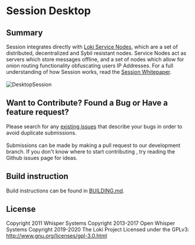 # Session Desktop

## Summary

Session integrates directly with [Loki Service Nodes](https://lokidocs.com/ServiceNodes/SNOverview/), which are a set of distributed, decentralized and Sybil resistant nodes. Service Nodes act as servers which store messages offline, and a set of nodes which allow for onion routing functionality obfuscating users IP Addresses. For a full understanding of how Session works, read the [Session Whitepaper](https://getsession.org/whitepaper).
<br/><br/>
![DesktopSession](https://i.imgur.com/ZnHvYjo.jpg)

## Want to Contribute? Found a Bug or Have a feature request?

Please search for any [existing issues](https://github.com/loki-project/session-desktop/issues) that describe your bugs in order to avoid duplicate submissions. <br><br>Submissions can be made by making a pull request to our development branch. If you don't know where to start contributing , try reading the Github issues page for ideas.

## Build instruction

Build instructions can be found in [BUILDING.md](BUILDING.md).

## License

Copyright 2011 Whisper Systems
Copyright 2013-2017 Open Whisper Systems
Copyright 2019-2020 The Loki Project
Licensed under the GPLv3: http://www.gnu.org/licenses/gpl-3.0.html
